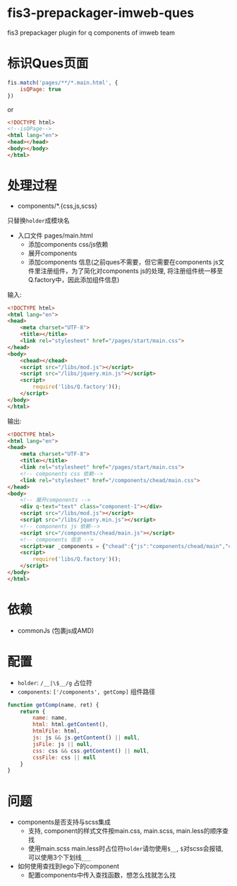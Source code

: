 # fis3-prepackager-imweb-ques

fis3 prepackager plugin for q components of imweb team

# 标识Ques页面

```js
fis.match('pages/**/*.main.html', {
    isQPage: true
})
```
or

```html
<!DOCTYPE html>
<!--isQPage-->
<html lang="en">
<head></head>
<body></body>
</html>
```

# 处理过程

- components/*.{css,js,scss}

只替换`holder`成模块名

- 入口文件 pages/main.html
    - 添加components css/js依赖
    - 展开components 
    - 添加components 信息(之前ques不需要，但它需要在components js文件里注册组件，为了简化对components js的处理, 将注册组件统一移至Q.factory中，因此添加组件信息)

输入:

```html
<!DOCTYPE html>
<html lang="en">
<head>
    <meta charset="UTF-8">
    <title></title>
    <link rel="stylesheet" href="/pages/start/main.css">
</head>
<body>
    <chead></chead>
    <script src="/libs/mod.js"></script>
    <script src="/libs/jquery.min.js"></script>
    <script>
        require('libs/Q.factory')();
    </script>
</body>
</html>
```

输出:

```html
<!DOCTYPE html>
<html lang="en">
<head>
    <meta charset="UTF-8">
    <title></title>
    <link rel="stylesheet" href="/pages/start/main.css">
    <!-- components css 依赖-->
    <link rel="stylesheet" href="/components/chead/main.css">
</head>
<body>
    <!-- 展开components -->
    <div q-text="text" class="component-1"></div>
    <script src="/libs/mod.js"></script>
    <script src="/libs/jquery.min.js"></script>
    <!-- components js 依赖-->
    <script src="/components/chead/main.js"></script>
    <!-- components 信息 -->
    <script>var _components = {"chead":{"js":"components/chead/main","child":1,"uid":1}};</script>
    <script>
        require('libs/Q.factory')();
    </script>
</body>
</html>
```

# 依赖 

- commonJs (包裹js成AMD)

# 配置

- `holder`: `/__|\$__/g` 占位符
- `components`: `['/components', getComp]` 组件路径

```js
function getComp(name, ret) {
    return {
        name: name,
        html: html.getContent(),
        htmlFile: html,
        js: js && js.getContent() || null,
        jsFile: js || null,
        css: css && css.getContent() || null,
        cssFile: css || null
    }
}
```

# 问题

- components是否支持与scss集成
    - 支持, component的样式文件按main.css, main.scss, main.less的顺序查找
    - 使用main.scss main.less时占位符`holder`请勿使用`$__`, `$`对scss会报错, 可以使用3个下划线`___`
- 如何使用查找到lego下的component
    - 配置components中传入查找函数，想怎么找就怎么找


